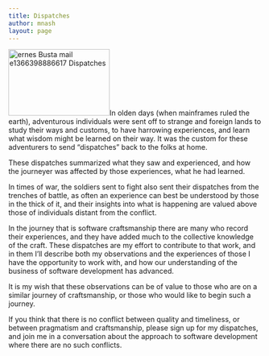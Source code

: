 ```yaml
---
title: Dispatches
author: mnash
layout: page
---
```

[<img class="size-full wp-image-1526 alignleft" alt="ernes Busta   mail e1366398886617 Dispatches" src="http://jglobal.com/wp-content/uploads/2013/04/ernes_Busta_-_mail-e1366398886617.png" width="201" height="132" title="Dispatches" />][1]In olden days (when mainframes ruled the earth), adventurous individuals were sent off to strange and foreign lands to study their ways and customs, to have harrowing experiences, and learn what wisdom might be learned on their way. It was the custom for these adventurers to send &#8220;dispatches&#8221; back to the folks at home.

These dispatches summarized what they saw and experienced, and how the journeyer was affected by those experiences, what he had learned.

In times of war, the soldiers sent to fight also sent their dispatches from the trenches of battle, as often an experience can best be understood by those in the thick of it, and their insights into what is happening are valued above those of individuals distant from the conflict.

In the journey that is software craftsmanship there are many who record their experiences, and they have added much to the collective knowledge of the craft. These dispatches are my effort to contribute to that work, and in them I&#8217;ll describe both my observations and the experiences of those I have the opportunity to work with, and how our understanding of the business of software development has advanced.

It is my wish that these observations can be of value to those who are on a similar journey of craftsmanship, or those who would like to begin such a journey.

If you think that there is no conflict between quality and timeliness, or between pragmatism and craftsmanship, please sign up for my dispatches, and join me in a conversation about the approach to software development where there are no such conflicts.

<a id="signup" />  
<!-- Begin MailChimp Signup Form -->

<div id="mc_embed_signup">
</div>

<!--End mc_embed_signup-->

 [1]: http://jglobal.com/wp-content/uploads/2013/04/ernes_Busta_-_mail-e1366398886617.png
